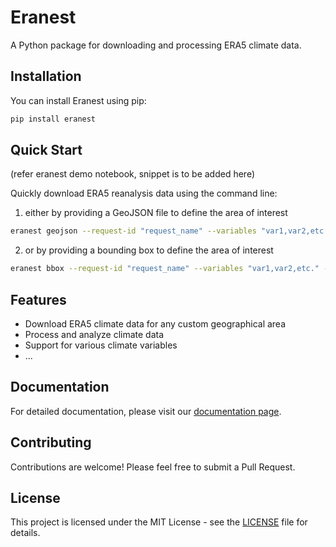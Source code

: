 # Eranest

A Python package for downloading and processing ERA5 climate data.

## Installation

You can install Eranest using pip:

```bash
pip install eranest
```

## Quick Start

(refer eranest demo notebook, snippet is to be added here)

Quickly download ERA5 reanalysis data using the command line:
1. either by providing a GeoJSON file to define the area of interest
```bash
eranest geojson --request-id "request_name" --variables "var1,var2,etc." --start "yyyy-mm-dd" --end "yyyy-mm-dd" --geojson "your_file.geojson" --freq "hourly" --res 0.25
```
2. or by providing a bounding box to define the area of interest
```bash
eranest bbox --request-id "request_name" --variables "var1,var2,etc." --start "yyyy-mm-dd" --end "yyyy-mm-dd" --north 45.0 --south 40.0 --east -45.0 --west -40.0 --freq "hourly" --res 0.25
```

## Features

- Download ERA5 climate data for any custom geographical area
- Process and analyze climate data
- Support for various climate variables
- ...

## Documentation

For detailed documentation, please visit our [documentation page](docs/).

## Contributing

Contributions are welcome! Please feel free to submit a Pull Request.

## License

This project is licensed under the MIT License - see the [LICENSE](LICENSE) file for details. 
